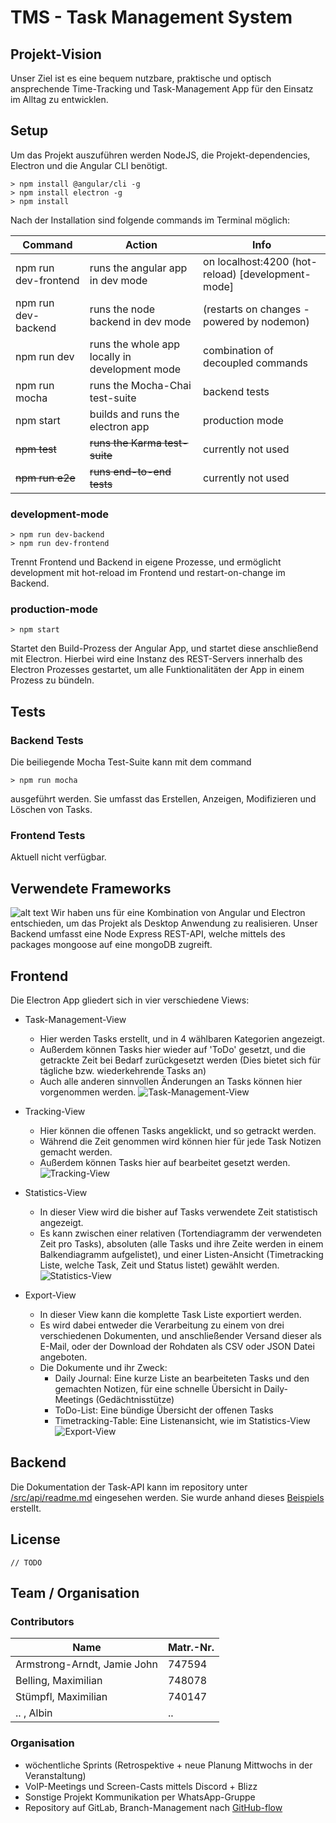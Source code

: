 # TMS - Task Management System

## Projekt-Vision

Unser Ziel ist es eine bequem nutzbare, praktische und optisch ansprechende Time-Tracking und Task-Management App für den Einsatz im Alltag zu entwicklen. 

## Setup

Um das Projekt auszuführen werden NodeJS, die Projekt-dependencies, Electron und die Angular CLI benötigt.

```shell
> npm install @angular/cli -g
> npm install electron -g
> npm install
```

Nach der Installation sind folgende commands im Terminal möglich: 

|Command|Action|Info|
|-------|------|----|
|npm run dev-frontend|runs the angular app in dev mode|on localhost:4200 (hot-reload) [development-mode]|
|npm run dev-backend|runs the node backend in dev mode|(restarts on changes - powered by nodemon)|
|npm run dev|runs the whole app locally in development mode|combination of decoupled commands|
|npm run mocha|runs the Mocha-Chai test-suite|backend tests|
|npm start|builds and runs the electron app|production mode|
|~~npm test~~|~~runs the Karma test-suite~~|currently not used|
|~~npm run e2e~~|~~runs end-to-end tests~~|currently not used|

### development-mode

```shell
> npm run dev-backend
> npm run dev-frontend
```

Trennt Frontend und Backend in eigene Prozesse, und ermöglicht development mit hot-reload im Frontend und restart-on-change im Backend. 

### production-mode

```shell
> npm start
```

Startet den Build-Prozess der Angular App, und startet diese anschließend mit Electron. Hierbei wird eine Instanz des REST-Servers innerhalb des Electron Prozesses gestartet, um alle Funktionalitäten der App in einem Prozess zu bündeln. 

## Tests

### Backend Tests

Die beiliegende Mocha Test-Suite kann mit dem command 

```shell
> npm run mocha
```

ausgeführt werden.
Sie umfasst das Erstellen, Anzeigen, Modifizieren und Löschen von Tasks.

### Frontend Tests

Aktuell nicht verfügbar.

## Verwendete Frameworks

![alt text](https://cdn.auth0.com/blog/angular2-electron/angular2-electron-logo.png "Angular + Electron")
Wir haben uns für eine Kombination von Angular und Electron entschieden,
um das Projekt als Desktop Anwendung zu realisieren. Unser Backend umfasst eine
Node Express REST-API, welche mittels des packages mongoose auf eine mongoDB zugreift.

## Frontend

Die Electron App gliedert sich in vier verschiedene Views: 

- Task-Management-View
  - Hier werden Tasks erstellt, und in 4 wählbaren Kategorien angezeigt. 
  - Außerdem können Tasks hier wieder auf 'ToDo' gesetzt, und die getrackte Zeit bei Bedarf zurückgesetzt werden (Dies bietet sich für tägliche bzw. wiederkehrende Tasks an)
  - Auch alle anderen sinnvollen Änderungen an Tasks können hier vorgenommen werden.
![Task-Management-View](https://gitlab.fbi.h-da.de/istmabell/tms/blob/master/doc/app-screens/tms-01.png)

- Tracking-View
  - Hier können die offenen Tasks angeklickt, und so getrackt werden. 
  - Während die Zeit genommen wird können hier für jede Task Notizen gemacht werden. 
  - Außerdem können Tasks hier auf bearbeitet gesetzt werden.
![Tracking-View](https://gitlab.fbi.h-da.de/istmabell/tms/blob/master/doc/app-screens/tms-02.png)

- Statistics-View
  - In dieser View wird die bisher auf Tasks verwendete Zeit statistisch angezeigt.
  - Es kann zwischen einer relativen (Tortendiagramm der verwendeten Zeit pro Tasks), absoluten (alle Tasks und ihre Zeite werden in einem Balkendiagramm aufgelistet), und einer Listen-Ansicht (Timetracking Liste, welche Task, Zeit und Status listet) gewählt werden.
![Statistics-View](https://gitlab.fbi.h-da.de/istmabell/tms/blob/master/doc/app-screens/tms-03.png)

- Export-View
  - In dieser View kann die komplette Task Liste exportiert werden. 
  - Es wird dabei entweder die Verarbeitung zu einem von drei verschiedenen Dokumenten, und anschließender Versand dieser als E-Mail, oder der Download der Rohdaten als CSV oder JSON Datei angeboten.
  - Die Dokumente und ihr Zweck:
    - Daily Journal: Eine kurze Liste an bearbeiteten Tasks und den gemachten Notizen, für eine schnelle Übersicht in Daily-Meetings (Gedächtnisstütze)
    - ToDo-List: Eine bündige Übersicht der offenen Tasks
    - Timetracking-Table: Eine Listenansicht, wie im Statistics-View
![Export-View](https://gitlab.fbi.h-da.de/istmabell/tms/blob/master/doc/app-screens/tms-04.png)

## Backend

Die Dokumentation der Task-API kann im repository unter [/src/api/readme.md](https://gitlab.fbi.h-da.de/istmabell/tms/blob/master/src/api/readme.md) eingesehen werden.
Sie wurde anhand dieses [Beispiels](https://gist.github.com/iros/3426278) erstellt.

## License

`// TODO`

## Team / Organisation

### Contributors

|Name|Matr.-Nr.|
|----|---------|
|Armstrong-Arndt, Jamie John|747594|
|Belling, Maximilian|748078|
|Stümpfl, Maximilian|740147|
|.. , Albin|..|

### Organisation

- wöchentliche Sprints (Retrospektive + neue Planung Mittwochs in der Veranstaltung)
- VoIP-Meetings und Screen-Casts mittels Discord + Blizz
- Sonstige Projekt Kommunikation per WhatsApp-Gruppe
- Repository auf GitLab, Branch-Management nach [GitHub-flow](https://guides.github.com/introduction/flow/)
